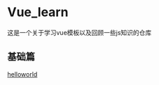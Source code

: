 # Vue_learn
这是一个关于学习vue模板以及回顾一些js知识的仓库

## 基础篇
[helloworld](https://github.com/thanyi/Vue_learn/edit/master/01%E5%9F%BA%E7%A1%80/hello%E5%B0%8F%E6%A1%88%E4%BE%8B/readme.md)
